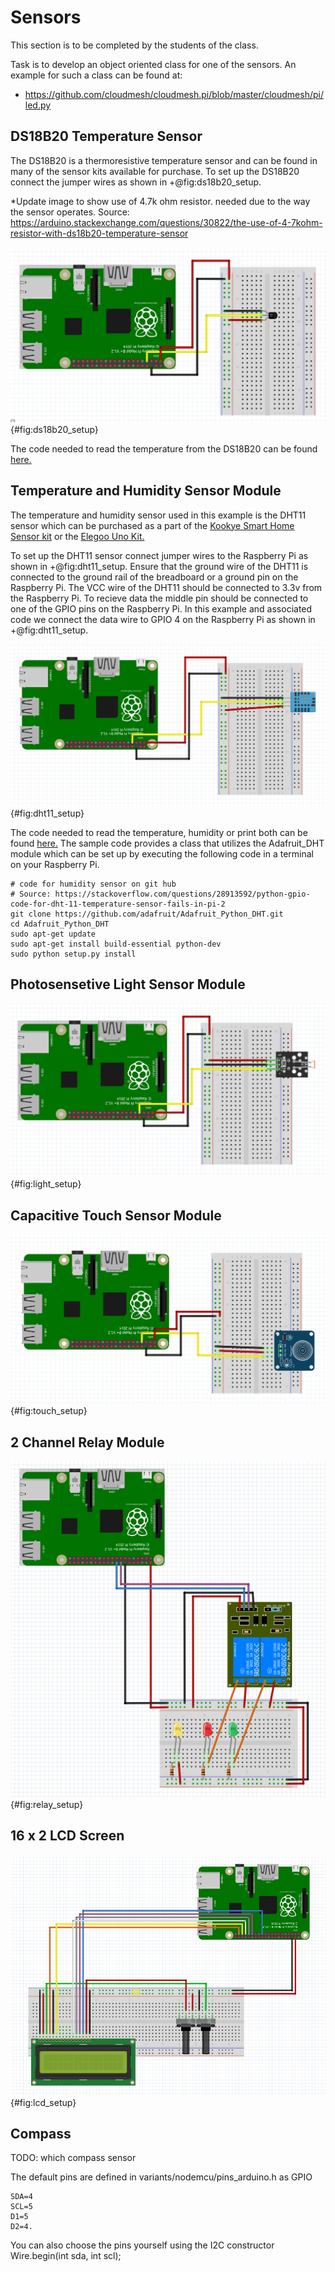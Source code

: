 Sensors
=======

This section is to be completed by the students of the class.

Task is to develop an object oriented class for one of the sensors. An
example for such a class can be found at:

-   <https://github.com/cloudmesh/cloudmesh.pi/blob/master/cloudmesh/pi/led.py>


DS18B20 Temperature Sensor
--------------------------

The DS18B20 is a thermoresistive temperature sensor and can be found in many of the sensor kits available for purchase.  To set up the DS18B20 connect the jumper wires as shown in +@fig:ds18b20_setup.  

*Update image to show use of 4.7k ohm resistor.  needed due to the way the sensor operates.  Source: https://arduino.stackexchange.com/questions/30822/the-use-of-4-7kohm-resistor-with-ds18b20-temperature-sensor

![DS18B20 Setup](images/DS18B20_setup.png){#fig:ds18b20_setup}

The code needed to read the temperature from the DS18B20 can be found [here.](https://github.com/cloudmesh-community/fa18-523-84/tree/master/paper/code)


Temperature and Humidity Sensor Module
--------------------------------------

The temperature and humidity sensor used in this example is the DHT11 sensor which can be purchased as a part of the [Kookye Smart Home Sensor kit](https://www.amazon.com/gp/product/B01J9GD3DG/ref=oh_aui_detailpage_o03_s01?ie=UTF8&psc=1) or the [Elegoo Uno Kit.](https://www.amazon.com/ELEGOO-Project-Starter-Tutorial-Arduino/dp/B01D8KOZF4/ref=sr_1_6?s=electronics&ie=UTF8&qid=1542065611&sr=1-6&keywords=dht11+temperature+and+humidity+module)

To set up the DHT11 sensor connect jumper wires to the Raspberry Pi as shown in +@fig:dht11_setup.  Ensure that the ground wire of the DHT11 is connected to the ground rail of the breadboard or a ground pin on the Raspberry Pi.  The VCC wire of the DHT11 should be connected to 3.3v from the Raspberry Pi.  To recieve data the middle pin should be connected to one of the GPIO pins on the Raspberry Pi.  In this example and associated code we connect the data wire to GPIO 4 on the Raspberry Pi as shown in +@fig:dht11_setup.

![DHT11 Setup](images/DHT11_setup.png){#fig:dht11_setup}

The code needed to read the temperature, humidity or print both can be found [here.](https://github.com/cloudmesh-community/fa18-523-84/tree/master/paper/code)  The sample code provides a class that utilizes the Adafruit_DHT module which can be set up by executing the following code in a terminal on your Raspberry Pi.

```
# code for humidity sensor on git hub
# Source: https://stackoverflow.com/questions/28913592/python-gpio-code-for-dht-11-temperature-sensor-fails-in-pi-2
git clone https://github.com/adafruit/Adafruit_Python_DHT.git
cd Adafruit_Python_DHT
sudo apt-get update
sudo apt-get install build-essential python-dev
sudo python setup.py install
```


Photosensetive Light Sensor Module
----------------------------------

![Light Sensor Setup](images/light_setup.png){#fig:light_setup}


Capacitive Touch Sensor Module
------------------------------

![Touch Sensor Setup](images/touch_setup.png){#fig:touch_setup}


2 Channel Relay Module
----------------------

![Relay Module Setup](images/relay_setup.png){#fig:relay_setup}


16 x 2 LCD Screen
-----------------

![LCD Setup](images/lcd_setup.png){#fig:lcd_setup}


Compass
-------

TODO: which compass sensor

The default pins are defined in variants/nodemcu/pins_arduino.h as GPIO

    SDA=4 
    SCL=5
    D1=5 
    D2=4.

You can also choose the pins yourself using the I2C constructor
Wire.begin(int sda, int scl);
